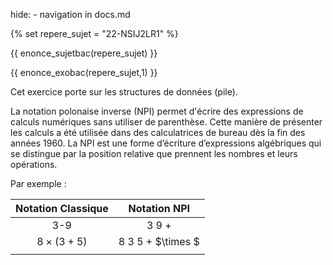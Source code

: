 hide: - navigation  in docs.md

{% set repere_sujet = "22-NSIJ2LR1" %}

{{ enonce_sujetbac(repere_sujet) }}

{{ enonce_exobac(repere_sujet,1) }}

Cet exercice porte sur les structures de données (pile). 

La notation polonaise inverse (NPI) permet d'écrire des expressions de calculs numériques sans utiliser de parenthèse. Cette manière de présenter les calculs a été utilisée dans des calculatrices de bureau dès la fin des années 1960. La NPI est une forme d’écriture d’expressions algébriques qui se distingue par la position relative que prennent les nombres et leurs opérations. 

Par exemple : 

|Notation Classique | Notation NPI|
|:---:|:---:|
|3-9|3 9 +|
|$8 \times ( 3 + 5 )$| 8 3 5 + $\times $|
|||
